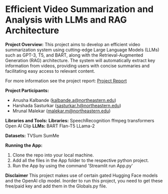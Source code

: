 # Efficient Video Summarization and Analysis with LLMs and RAG Architecture

**Project Overview:**
This project aims to develop an efficient video summarization system using cutting-edge Large Language Models (LLMs) such as GPT-3, T5, and BART, along with the Retrieval-Augmented Generation (RAG) architecture. The system will automatically extract key information from videos, providing users with concise summaries and facilitating easy access to relevant content.

For more information see the project report: [Project Report](https://github.com/mrunal-create/LLM_Project/blob/main/Report.pdf)

**Project Participants:**
- Anusha Kalbande (kalbande.a@northeastern.edu)
- Harshada Sasturkar (sasturkar.h@northeastern.edu)
- Mrunal Malekar (malekar.m@northeastern.edu)

**Libraries and Tools:**
**Libraries:**
SpeechRecognition
ffmpeg
transformers
Open AI Clip
**LLMs:**
BART
Flan-T5
LLama-2

**Datasets:**
TVSum
SumMe 

**Running the App:**
1) Clone the repo into your local machine.
2) Add all the files in the App folder to the respective python project.
3) Run the App by using the command 'Streamlit run App.py'

**Disclaimer**
This project makes use of certain gated Hugging Face models and the OpenAI clip model. Inorder to run this project, you need to get these free/paid key and add them in the Globals.py file. 
